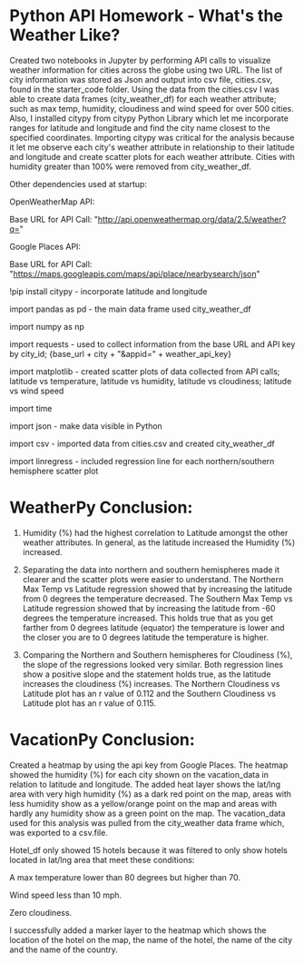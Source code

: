 # Python API Homework - What's the Weather Like?

Created two notebooks in Jupyter by performing API calls to visualize weather information for cities across the globe using two URL. The list of city information was stored as Json and output into csv file, cities.csv, found in the starter_code folder. Using the data from the cities.csv I was able to create data frames (city_weather_df) for each weather attribute; such as max temp, humidity, cloudiness and wind speed for over 500 cities. Also, I installed citypy from citypy Python Library which let me incorporate ranges for latitude and longitude and find the city name closest to the specified coordinates. Importing citypy was critical for the analysis because it let me observe each city's weather attribute in relationship to their latitude and longitude and create scatter plots for each weather attribute. Cities with humidity greater than 100% were removed from city_weather_df.

Other dependencies used at startup:

OpenWeatherMap API:

Base URL for API Call: "http://api.openweathermap.org/data/2.5/weather?q="

Google Places API:

Base URL for API Call: "https://maps.googleapis.com/maps/api/place/nearbysearch/json"

!pip install citypy - incorporate latitude and longitude

import pandas as pd - the main data frame used city_weather_df

import numpy as np

import requests - used to collect information from the base URL and API key by city_id;  {base_url + city + "&appid=" + weather_api_key}

import matplotlib - created scatter plots of data collected from API calls; latitude vs temperature, latitude vs humidity, latitude vs cloudiness; latitude vs wind speed

import time

import json - make data visible in Python

import csv - imported data from cities.csv and created city_weather_df

import linregress - included regression line for each northern/southern hemisphere scatter plot

# WeatherPy Conclusion:

1. Humidity (%) had the highest correlation to Latitude amongst the other weather attributes. In general, as the latitude increased the Humidity (%) increased.

2. Separating the data into northern and southern hemispheres made it clearer and the scatter plots were easier to understand. The Northern Max Temp vs Latitude regression showed that by increasing the latitude from 0 degrees the temperature decreased. The Southern Max Temp vs Latitude regression showed that by increasing the latitude from -60 degrees the temperature increased. This holds true that as you get farther from 0 degrees latitude (equator) the temperature is lower and the closer you are to 0 degrees latitude the temperature is higher.

3. Comparing the Northern and Southern hemispheres for Cloudiness (%), the slope of the regressions looked very similar. Both regression lines show a positive slope and the statement holds true, as the latitude increases the cloudiness (%) increases. The Northern Cloudiness vs Latitude plot has an r value of 0.112 and the Southern Cloudiness vs Latitude plot has an r value of 0.115. 

# VacationPy Conclusion:

Created a heatmap by using the api key from Google Places. The heatmap showed the humidity (%) for each city shown on the vacation_data in relation to latitude and longitude. The added heat layer shows the lat/lng area with very high humidity (%) as a dark red point on the map, areas with less humidity show as a yellow/orange point on the map and areas with hardly any humidity show as a green point on the map. The vacation_data used for this analysis was pulled from the city_weather data frame which, was exported to a csv.file.

Hotel_df only showed 15 hotels because it was filtered to only show hotels located in lat/lng area that meet these conditions:

A max temperature lower than 80 degrees but higher than 70.

Wind speed less than 10 mph.

Zero cloudiness.

I successfully added a marker layer to the heatmap which shows the location of the hotel on the map, the name of the hotel, the name of the city and the name of the country.








